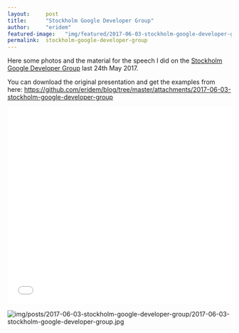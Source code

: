 ```yaml
---
layout:     post
title:      "Stockholm Google Developer Group"
author:     "eridem"
featured-image:   "img/featured/2017-06-03-stockholm-google-developer-group.jpg"
permalink:  stockholm-google-developer-group
---
```


Here some photos and the material for the speech I did on the [Stockholm Google Developer Group](https://www.meetup.com/Stockholm-Google-Developer-Group/events/239487791/) last 24th May 2017.

You can download the original presentation and get the examples from here: <https://github.com/eridem/blog/tree/master/attachments/2017-06-03-stockholm-google-developer-group>

<iframe 
  src="//www.slideshare.net/slideshow/embed_code/key/2LhAsKbwCSFFHe" 
  width="1000" 
  height="443" 
  style="max-width: 100%;" 
  frameborder="0" 
  marginwidth="0"
  marginheight="0" 
  scrolling="no">
</iframe>

![img/posts/2017-06-03-stockholm-google-developer-group/2017-06-03-stockholm-google-developer-group.jpg](img/posts/2017-06-03-stockholm-google-developer-group/2017-06-03-stockholm-google-developer-group.jpg)
